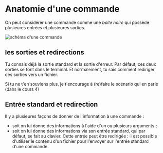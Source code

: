 # Anatomie d'une commande

On peut considérer une commande comme une  *boite noire* qui possède plusieures entrées et plusieures sorties.

![schéma d'une commande](../assets/commande.png)


## les sorties et redirections

Tu connais déjà la sortie standard et la sortie d'erreur. Par défaut, ces deux sorties se font dans le terminal.
Et normalement, tu sais comment rediriger ces sorties vers un fichier.

Si tu ne t'en souviens plus, je t'encourage à (re)faire le scénario qui en parle (dans le cours 4)


## Entrée standard et redirection

Il y a plusieures façons de donner de l'information à une commande :

* soit on lui donne des informations à l'aide d'un ou plusieurs arguments ;
* soit on lui donne des informations via son entrée standard, qui par défaut, se fait au clavier. 
  Cette entrée peut être redirigée : il est possible d'utiliser le contenu d'un fichier pour l'envoyer sur l'entrée standard d'une commande.

